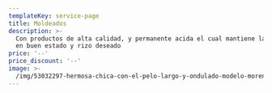 ```yaml
---
templateKey: service-page
title: Moldeados
description: >-
  Con productos de alta calidad, y permanente acida el cual mantiene la cutícula
  en buen estado y rizo deseado
price: '--'
price_discount: '--'
image: >-
  /img/53032297-hermosa-chica-con-el-pelo-largo-y-ondulado-modelo-morena-con-el-peinado-rizado.jpg
---
```


